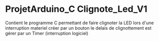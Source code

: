 # ProjetArduino_C Clignote_Led_V1

Contient le programme C permettant de faire clignoter la LED lors d'une interruption materiel créer par un bouton
le delais de clignottement est gérer par un Timer (interruption logiciel)